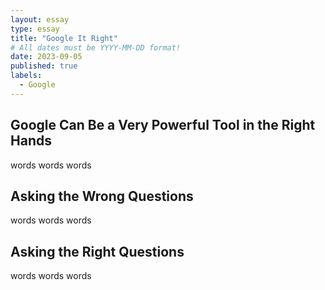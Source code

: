 ```yaml
---
layout: essay
type: essay
title: "Google It Right"
# All dates must be YYYY-MM-DD format!
date: 2023-09-05
published: true
labels:
  - Google
---
```


## Google Can Be a Very Powerful Tool in the Right Hands
words words words

## Asking the Wrong Questions

words words words

## Asking the Right Questions

words words words


